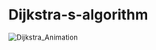 # Dijkstra-s-algorithm

![Dijkstra_Animation](https://user-images.githubusercontent.com/64311703/89423257-cbbacc00-d725-11ea-9bc6-3fdf3884b89c.gif)
